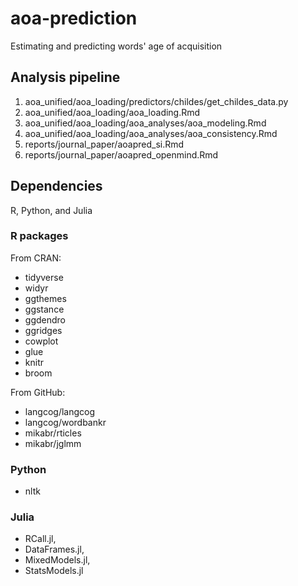 # aoa-prediction
Estimating and predicting words' age of acquisition

## Analysis pipeline

1. aoa_unified/aoa_loading/predictors/childes/get_childes_data.py
1. aoa_unified/aoa_loading/aoa_loading.Rmd
1. aoa_unified/aoa_loading/aoa_analyses/aoa_modeling.Rmd
1. aoa_unified/aoa_loading/aoa_analyses/aoa_consistency.Rmd
1. reports/journal_paper/aoapred_si.Rmd
1. reports/journal_paper/aoapred_openmind.Rmd

## Dependencies

R, Python, and Julia

### R packages

From CRAN:
- tidyverse
- widyr
- ggthemes
- ggstance
- ggdendro
- ggridges
- cowplot
- glue
- knitr
- broom

From GitHub:
- langcog/langcog
- langcog/wordbankr
- mikabr/rticles
- mikabr/jglmm

### Python

- nltk

### Julia

- RCall.jl,
- DataFrames.jl,
- MixedModels.jl,
- StatsModels.jl
